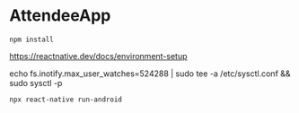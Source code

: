 # AttendeeApp


`npm install`


https://reactnative.dev/docs/environment-setup


echo fs.inotify.max_user_watches=524288 | sudo tee -a /etc/sysctl.conf && sudo sysctl -p

`npx react-native run-android`
